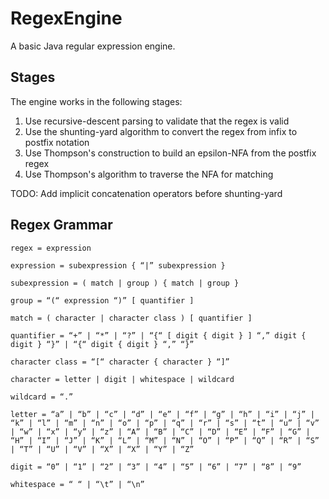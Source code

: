 # RegexEngine

A basic Java regular expression engine.

## Stages

The engine works in the following stages:

1. Use recursive-descent parsing to validate that the regex is valid
2. Use the shunting-yard algorithm to convert the regex from infix to postfix notation
3. Use Thompson's construction to build an epsilon-NFA from the postfix regex
4. Use Thompson's algorithm to traverse the NFA for matching

TODO: Add implicit concatenation operators before shunting-yard

## Regex Grammar

```
regex = expression

expression = subexpression { “|” subexpression }

subexpression = ( match | group ) { match | group }

group = “(“ expression “)” [ quantifier ]

match = ( character | character class ) [ quantifier ]

quantifier = “+” | “*” | “?” | “{“ [ digit { digit } ] “,” digit { digit } “}” | “{“ digit { digit } “,” “}”

character class = “[“ character { character } “]”

character = letter | digit | whitespace | wildcard

wildcard = “.”

letter = “a” | “b” | “c” | “d” | “e” | “f” | “g” | “h” | “i” | “j” | “k” | “l” | “m” | “n” | “o” | “p” | “q” | “r” | “s” | “t” | “u” | “v” | “w” | “x” | “y” | “z” | “A” | “B” | “C” | “D” | “E” | “F” | “G” | “H” | “I” | “J” | “K” | “L” | “M” | “N” | “O” | “P” | “Q” | “R” | “S” | “T” | “U” | “V” | “X” | “X” | “Y” | “Z”

digit = “0” | “1” | “2” | “3” | “4” | “5” | “6” | “7” | “8” | “9”

whitespace = “ “ | “\t” | “\n”
```
